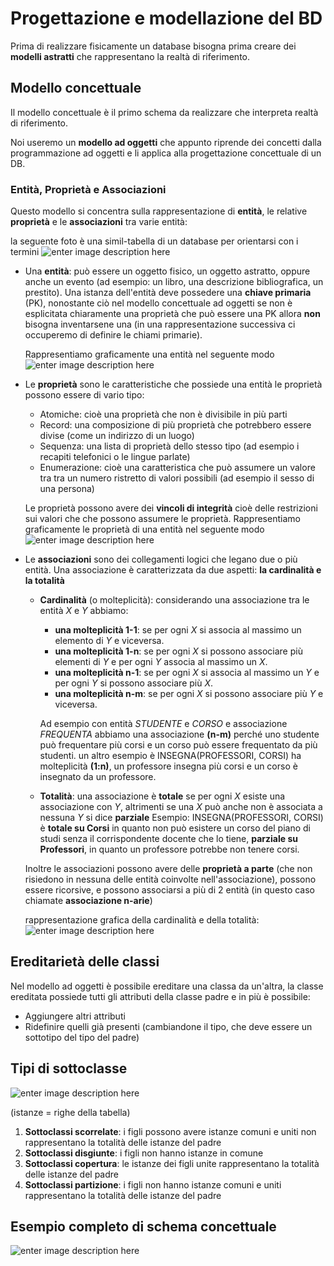 ﻿# Progettazione e modellazione del BD

 Prima di realizzare fisicamente un database bisogna prima creare dei **modelli astratti** che rappresentano la realtà di riferimento.

## Modello concettuale

Il modello concettuale è il primo schema da realizzare che interpreta realtà di riferimento.

Noi useremo un **modello ad oggetti** che appunto riprende dei concetti dalla programmazione ad oggetti e li applica alla progettazione concettuale di un DB.

### Entità, Proprietà e Associazioni

Questo modello si concentra sulla rappresentazione di **entità**, le relative **proprietà** e le **associazioni** tra varie entità:

la seguente foto è una simil-tabella di un database per orientarsi con i termini
![enter image description here](https://i.ibb.co/64Wm6kQ/class.png)

- Una **entità**: può essere un oggetto fisico, un oggetto astratto, oppure anche un evento (ad esempio: un libro, una descrizione bibliografica, un prestito).
Una istanza dell'entità deve possedere una **chiave primaria** (PK), nonostante ciò nel modello concettuale ad oggetti se non è esplicitata chiaramente una proprietà che può essere una PK allora **non** bisogna inventarsene una (in una rappresentazione successiva ci occuperemo di definire le chiami primarie).

	Rappresentiamo graficamente una entità nel seguente modo 
![enter image description here](https://i.ibb.co/k597RHG/entita.png)

- Le **proprietà** sono le caratteristiche che possiede una entità
	le proprietà possono essere di vario tipo:
	- Atomiche: cioè una proprietà che non è divisibile in più parti
	- Record: una composizione di più proprietà che potrebbero essere divise (come un indirizzo di un luogo)
	- Sequenza: una lista di proprietà dello stesso tipo (ad esempio i recapiti telefonici o le lingue parlate)
	- Enumerazione: cioè una caratteristica che può assumere un valore tra tra un numero ristretto di valori possibili (ad esempio il sesso di una persona)

	Le proprietà possono avere dei **vincoli di integrità** cioè delle restrizioni sui valori che che possono assumere le proprietà.
	Rappresentiamo graficamente le proprietà di una entità nel seguente modo
![enter image description here](https://i.ibb.co/FDcHPbR/propriet.png)
- Le **associazioni** sono dei collegamenti logici che legano due o più entità.
	Una associazione è caratterizzata da due aspetti: **la cardinalità e la totalità**
	- **Cardinalità** (o molteplicità): considerando una associazione tra le entità $X$ e $Y$ abbiamo:
		- **una molteplicità 1-1**: se per ogni $X$ si associa al massimo un elemento di $Y$ e viceversa.
		- **una molteplicità 1-n**: se per ogni $X$ si possono associare più elementi di $Y$ e per ogni $Y$ associa al massimo un $X$.
		- **una molteplicità n-1**: se per ogni $X$ si associa al massimo un $Y$ e per ogni $Y$ si possono associare più $X$.
		- **una molteplicità n-m**: se per ogni $X$ si possono associare più $Y$ e viceversa.
	
		Ad esempio con entità *STUDENTE* e *CORSO* e associazione *FREQUENTA* abbiamo una associazione **(n-m)** perché uno studente può frequentare più corsi e un corso può essere frequentato da più studenti.
un altro esempio è INSEGNA(PROFESSORI, CORSI) ha molteplicità **(1:n)**, un professore insegna più corsi e un corso è insegnato da un professore.
	- **Totalità**: una associazione è **totale** se per ogni $X$ esiste una associazione con $Y$, altrimenti se una $X$ può anche non è associata a nessuna $Y$ si dice **parziale**
	Esempio: INSEGNA(PROFESSORI, CORSI) è **totale su Corsi** in quanto non può esistere un corso del piano di studi senza il corrispondente docente che lo tiene, **parziale su Professori**, in quanto un professore potrebbe non tenere corsi.
	
	Inoltre le associazioni possono avere delle **proprietà a parte** (che non risiedono in nessuna delle entità coinvolte nell'associazione), possono essere ricorsive, e possono associarsi a più di 2 entità (in questo caso chiamate **associazione n-arie**)
	
	rappresentazione grafica della cardinalità e della totalità:
	![enter image description here](https://i.ibb.co/gJ7XcdQ/cardinalit.png)

## Ereditarietà delle classi

Nel modello ad oggetti è possibile ereditare una classa da un'altra, la classe ereditata possiede tutti gli attributi della classe padre e in più è possibile:

- Aggiungere altri attributi
- Ridefinire quelli già presenti (cambiandone il tipo, che deve essere un sottotipo del tipo del padre)

## Tipi di sottoclasse

![enter image description here](https://i.ibb.co/4PTcTQf/sottoclassi.png)

(istanze = righe della tabella)
1. **Sottoclassi scorrelate**: i figli possono avere istanze comuni e uniti non rappresentano la totalità delle istanze del padre
2. **Sottoclassi disgiunte**: i figli non hanno istanze in comune
3. **Sottoclassi copertura**: le istanze dei figli unite rappresentano la totalità delle istanze del padre
4. **Sottoclassi partizione**: i figli non hanno istanze comuni e uniti rappresentano la totalità delle istanze del padre


## Esempio completo di schema concettuale

![enter image description here](https://i.ibb.co/jD4Q007/image.png)

